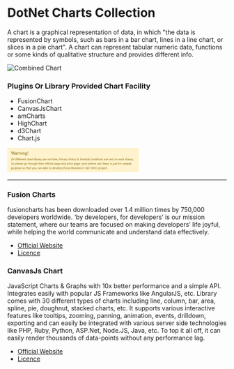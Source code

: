 # DotNet Charts Collection
A chart is a graphical representation of data, in which "the data is represented by symbols, such as bars in a bar chart, lines in a line chart, or slices in a pie chart". A chart can represent tabular numeric data, functions or some kinds of qualitative structure and provides different info.

<img width="50%" src="https://raw.githubusercontent.com/ankitkanojia/DotNetCharts/master/chart.jpg" alt="Combined Chart" />

### Plugins Or Library Provided Chart Facility
- FusionChart
- CanvasJsChart
- amCharts
- HighChart
- d3Chart
- Chart.js

<img width="60%" src="https://raw.githubusercontent.com/ankitkanojia/DotNetCharts/development/Warning.png" alt="Warning Note" />

------------


### Fusion Charts    
fusioncharts has been downloaded over 1.4 million times by 750,000 developers worldwide. ‘by developers, for developers’ is our mission statement, where our teams are focused on making developers’ life joyful, while helping the world communicate and understand data effectively. 
- [Official Website](https://www.fusioncharts.com "Official Website")
- [Licence](https://www.fusioncharts.com/buy "Licence")

### CanvasJs Chart    
JavaScript Charts & Graphs with 10x better performance and a simple API. Integrates easily with popular JS Frameworks like AngularJS, etc. Library comes with 30 different types of charts including line, column, bar, area, spline, pie, doughnut, stacked charts, etc. It supports various interactive features like tooltips, zooming, panning, animation, events, drilldown, exporting and can easily be integrated with various server side technologies like PHP, Ruby, Python, ASP.Net, Node.JS, Java, etc. To top it all off, it can easily render thousands of data-points without any performance lag.
- [Official Website](https://canvasjs.com "Official Website")
- [Licence](https://canvasjs.com/license "Licence")
